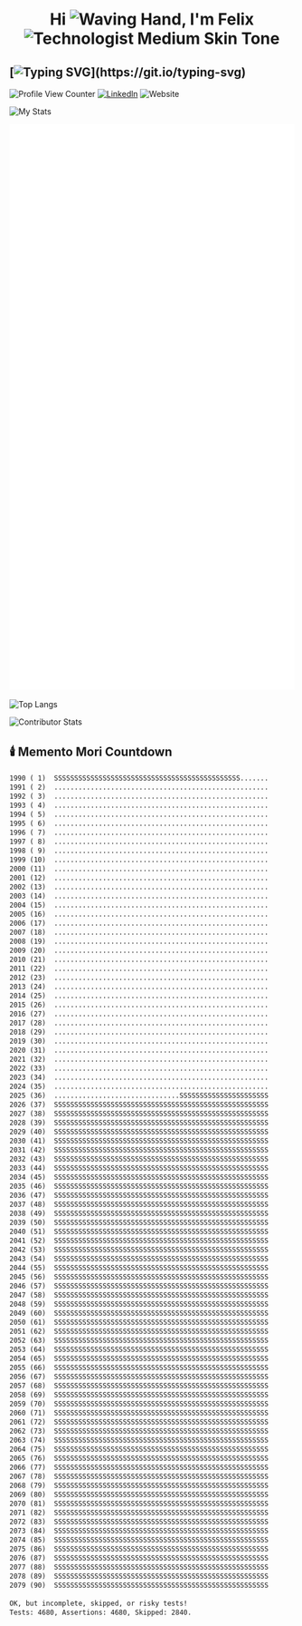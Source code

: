 <h1 align="center">Hi <img src="https://raw.githubusercontent.com/Tarikul-Islam-Anik/Animated-Fluent-Emojis/master/Emojis/Hand%20gestures/Waving%20Hand.png" alt="Waving Hand" width="45" height="45" />, I'm Felix <img src="https://raw.githubusercontent.com/Tarikul-Islam-Anik/Animated-Fluent-Emojis/master/Emojis/People%20with%20professions/Technologist%20Medium%20Skin%20Tone.png" alt="Technologist Medium Skin Tone" width="45" height="45" /></h1>

## [![Typing SVG](https://readme-typing-svg.demolab.com?font=Fira+Code&duration=3000&pause=300&repeat=false&center=true&vCenter=true&multiline=true&width=1000&height=150&lines=Software+Engineering+Manager+and;Tech+Leader+in+SaaS+Solutions;Building+Teams+that+Drive+Business+Impact.)](https://git.io/typing-svg)

![Profile View Counter](https://komarev.com/ghpvc/?username=guifelix)
[![Linkedln](https://img.shields.io/badge/LinkedIn-0077B5?style=flat-square&logo=linkedin&logoColor=white)](https://www.linkedin.com/in/guilhermefelixmaciel/)
![Website](https://img.shields.io/badge/My%20Website-1ca0f1?style=flat-square&link=https%3A%2F%2Fguilhermefelixmaciel.netlify.app%2F)



![My Stats](https://github-profile-trophy.vercel.app/?username=guifelix&theme=light)

![My Trophies](./assets/svg/achievements.svg)

![Top Langs](https://github-readme-stats.vercel.app/api/top-langs/?username=guifelix&layout=compact)

![Contributor Stats](https://github-contributor-stats.vercel.app/api?username=guifelix&hide=B&combine_all_yearly_contributions=true&hide_contributor_rank=false&limit=5)

## 🕯️ Memento Mori Countdown

<!-- MM_START -->
```
1990 ( 1)  SSSSSSSSSSSSSSSSSSSSSSSSSSSSSSSSSSSSSSSSSSSSSS.......
1991 ( 2)  .....................................................
1992 ( 3)  .....................................................
1993 ( 4)  .....................................................
1994 ( 5)  .....................................................
1995 ( 6)  .....................................................
1996 ( 7)  .....................................................
1997 ( 8)  .....................................................
1998 ( 9)  .....................................................
1999 (10)  .....................................................
2000 (11)  .....................................................
2001 (12)  .....................................................
2002 (13)  .....................................................
2003 (14)  .....................................................
2004 (15)  .....................................................
2005 (16)  .....................................................
2006 (17)  .....................................................
2007 (18)  .....................................................
2008 (19)  .....................................................
2009 (20)  .....................................................
2010 (21)  .....................................................
2011 (22)  .....................................................
2012 (23)  .....................................................
2013 (24)  .....................................................
2014 (25)  .....................................................
2015 (26)  .....................................................
2016 (27)  .....................................................
2017 (28)  .....................................................
2018 (29)  .....................................................
2019 (30)  .....................................................
2020 (31)  .....................................................
2021 (32)  .....................................................
2022 (33)  .....................................................
2023 (34)  .....................................................
2024 (35)  .....................................................
2025 (36)  ...............................SSSSSSSSSSSSSSSSSSSSSS
2026 (37)  SSSSSSSSSSSSSSSSSSSSSSSSSSSSSSSSSSSSSSSSSSSSSSSSSSSSS
2027 (38)  SSSSSSSSSSSSSSSSSSSSSSSSSSSSSSSSSSSSSSSSSSSSSSSSSSSSS
2028 (39)  SSSSSSSSSSSSSSSSSSSSSSSSSSSSSSSSSSSSSSSSSSSSSSSSSSSSS
2029 (40)  SSSSSSSSSSSSSSSSSSSSSSSSSSSSSSSSSSSSSSSSSSSSSSSSSSSSS
2030 (41)  SSSSSSSSSSSSSSSSSSSSSSSSSSSSSSSSSSSSSSSSSSSSSSSSSSSSS
2031 (42)  SSSSSSSSSSSSSSSSSSSSSSSSSSSSSSSSSSSSSSSSSSSSSSSSSSSSS
2032 (43)  SSSSSSSSSSSSSSSSSSSSSSSSSSSSSSSSSSSSSSSSSSSSSSSSSSSSS
2033 (44)  SSSSSSSSSSSSSSSSSSSSSSSSSSSSSSSSSSSSSSSSSSSSSSSSSSSSS
2034 (45)  SSSSSSSSSSSSSSSSSSSSSSSSSSSSSSSSSSSSSSSSSSSSSSSSSSSSS
2035 (46)  SSSSSSSSSSSSSSSSSSSSSSSSSSSSSSSSSSSSSSSSSSSSSSSSSSSSS
2036 (47)  SSSSSSSSSSSSSSSSSSSSSSSSSSSSSSSSSSSSSSSSSSSSSSSSSSSSS
2037 (48)  SSSSSSSSSSSSSSSSSSSSSSSSSSSSSSSSSSSSSSSSSSSSSSSSSSSSS
2038 (49)  SSSSSSSSSSSSSSSSSSSSSSSSSSSSSSSSSSSSSSSSSSSSSSSSSSSSS
2039 (50)  SSSSSSSSSSSSSSSSSSSSSSSSSSSSSSSSSSSSSSSSSSSSSSSSSSSSS
2040 (51)  SSSSSSSSSSSSSSSSSSSSSSSSSSSSSSSSSSSSSSSSSSSSSSSSSSSSS
2041 (52)  SSSSSSSSSSSSSSSSSSSSSSSSSSSSSSSSSSSSSSSSSSSSSSSSSSSSS
2042 (53)  SSSSSSSSSSSSSSSSSSSSSSSSSSSSSSSSSSSSSSSSSSSSSSSSSSSSS
2043 (54)  SSSSSSSSSSSSSSSSSSSSSSSSSSSSSSSSSSSSSSSSSSSSSSSSSSSSS
2044 (55)  SSSSSSSSSSSSSSSSSSSSSSSSSSSSSSSSSSSSSSSSSSSSSSSSSSSSS
2045 (56)  SSSSSSSSSSSSSSSSSSSSSSSSSSSSSSSSSSSSSSSSSSSSSSSSSSSSS
2046 (57)  SSSSSSSSSSSSSSSSSSSSSSSSSSSSSSSSSSSSSSSSSSSSSSSSSSSSS
2047 (58)  SSSSSSSSSSSSSSSSSSSSSSSSSSSSSSSSSSSSSSSSSSSSSSSSSSSSS
2048 (59)  SSSSSSSSSSSSSSSSSSSSSSSSSSSSSSSSSSSSSSSSSSSSSSSSSSSSS
2049 (60)  SSSSSSSSSSSSSSSSSSSSSSSSSSSSSSSSSSSSSSSSSSSSSSSSSSSSS
2050 (61)  SSSSSSSSSSSSSSSSSSSSSSSSSSSSSSSSSSSSSSSSSSSSSSSSSSSSS
2051 (62)  SSSSSSSSSSSSSSSSSSSSSSSSSSSSSSSSSSSSSSSSSSSSSSSSSSSSS
2052 (63)  SSSSSSSSSSSSSSSSSSSSSSSSSSSSSSSSSSSSSSSSSSSSSSSSSSSSS
2053 (64)  SSSSSSSSSSSSSSSSSSSSSSSSSSSSSSSSSSSSSSSSSSSSSSSSSSSSS
2054 (65)  SSSSSSSSSSSSSSSSSSSSSSSSSSSSSSSSSSSSSSSSSSSSSSSSSSSSS
2055 (66)  SSSSSSSSSSSSSSSSSSSSSSSSSSSSSSSSSSSSSSSSSSSSSSSSSSSSS
2056 (67)  SSSSSSSSSSSSSSSSSSSSSSSSSSSSSSSSSSSSSSSSSSSSSSSSSSSSS
2057 (68)  SSSSSSSSSSSSSSSSSSSSSSSSSSSSSSSSSSSSSSSSSSSSSSSSSSSSS
2058 (69)  SSSSSSSSSSSSSSSSSSSSSSSSSSSSSSSSSSSSSSSSSSSSSSSSSSSSS
2059 (70)  SSSSSSSSSSSSSSSSSSSSSSSSSSSSSSSSSSSSSSSSSSSSSSSSSSSSS
2060 (71)  SSSSSSSSSSSSSSSSSSSSSSSSSSSSSSSSSSSSSSSSSSSSSSSSSSSSS
2061 (72)  SSSSSSSSSSSSSSSSSSSSSSSSSSSSSSSSSSSSSSSSSSSSSSSSSSSSS
2062 (73)  SSSSSSSSSSSSSSSSSSSSSSSSSSSSSSSSSSSSSSSSSSSSSSSSSSSSS
2063 (74)  SSSSSSSSSSSSSSSSSSSSSSSSSSSSSSSSSSSSSSSSSSSSSSSSSSSSS
2064 (75)  SSSSSSSSSSSSSSSSSSSSSSSSSSSSSSSSSSSSSSSSSSSSSSSSSSSSS
2065 (76)  SSSSSSSSSSSSSSSSSSSSSSSSSSSSSSSSSSSSSSSSSSSSSSSSSSSSS
2066 (77)  SSSSSSSSSSSSSSSSSSSSSSSSSSSSSSSSSSSSSSSSSSSSSSSSSSSSS
2067 (78)  SSSSSSSSSSSSSSSSSSSSSSSSSSSSSSSSSSSSSSSSSSSSSSSSSSSSS
2068 (79)  SSSSSSSSSSSSSSSSSSSSSSSSSSSSSSSSSSSSSSSSSSSSSSSSSSSSS
2069 (80)  SSSSSSSSSSSSSSSSSSSSSSSSSSSSSSSSSSSSSSSSSSSSSSSSSSSSS
2070 (81)  SSSSSSSSSSSSSSSSSSSSSSSSSSSSSSSSSSSSSSSSSSSSSSSSSSSSS
2071 (82)  SSSSSSSSSSSSSSSSSSSSSSSSSSSSSSSSSSSSSSSSSSSSSSSSSSSSS
2072 (83)  SSSSSSSSSSSSSSSSSSSSSSSSSSSSSSSSSSSSSSSSSSSSSSSSSSSSS
2073 (84)  SSSSSSSSSSSSSSSSSSSSSSSSSSSSSSSSSSSSSSSSSSSSSSSSSSSSS
2074 (85)  SSSSSSSSSSSSSSSSSSSSSSSSSSSSSSSSSSSSSSSSSSSSSSSSSSSSS
2075 (86)  SSSSSSSSSSSSSSSSSSSSSSSSSSSSSSSSSSSSSSSSSSSSSSSSSSSSS
2076 (87)  SSSSSSSSSSSSSSSSSSSSSSSSSSSSSSSSSSSSSSSSSSSSSSSSSSSSS
2077 (88)  SSSSSSSSSSSSSSSSSSSSSSSSSSSSSSSSSSSSSSSSSSSSSSSSSSSSS
2078 (89)  SSSSSSSSSSSSSSSSSSSSSSSSSSSSSSSSSSSSSSSSSSSSSSSSSSSSS
2079 (90)  SSSSSSSSSSSSSSSSSSSSSSSSSSSSSSSSSSSSSSSSSSSSSSSSSSSSS

OK, but incomplete, skipped, or risky tests!
Tests: 4680, Assertions: 4680, Skipped: 2840.
```
<!-- MM_END -->

